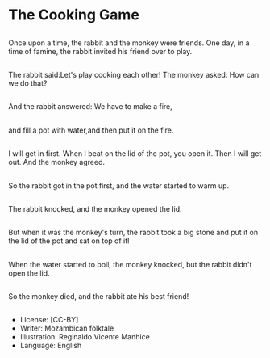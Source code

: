 # The Cooking Game

##
Once upon a time, the
rabbit and the monkey
were friends.
One day, in a time of
famine, the rabbit
invited his friend over
to play.

##
The rabbit said:Let's
play cooking each
other!
The monkey asked:
How can we do that?

##
And the rabbit
answered: We have to
make a fire,

##
and fill a pot with
water,and then put it on
the fire.

##
I will get in first.
When I beat on the lid
of the pot, you open it.
Then I will get out.
And the monkey
agreed.

##
So the rabbit got in
the pot first, and the
water started to warm
up.

##
The rabbit knocked, and
the monkey opened the
lid.

##
But when it was the
monkey's turn, the
rabbit took a big stone
and put it on the lid of
the pot and sat on top
of it!

##
When the water started
to boil, the monkey
knocked, but the rabbit
didn't open the lid.

##
So the monkey died,
and the rabbit ate his
best friend!

##
* License: [CC-BY]
* Writer: Mozambican folktale
* Illustration: Reginaldo Vicente Manhice
* Language: English
